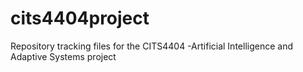 # cits4404project
Repository tracking files for the CITS4404 -Artificial Intelligence and Adaptive Systems project
